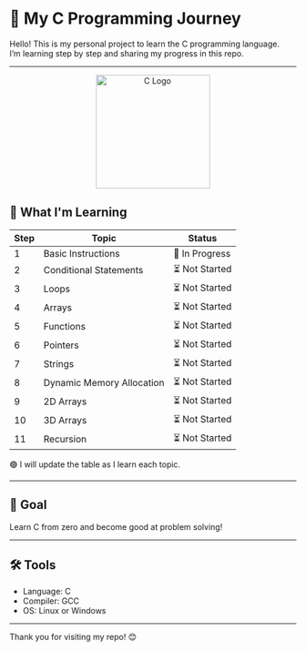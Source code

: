 # 🧠 My C Programming Journey

Hello! This is my personal project to learn the C programming language.  
I’m learning step by step and sharing my progress in this repo.

---

<p align="center">
  <img src="https://upload.wikimedia.org/wikipedia/commons/1/19/C_Logo.png" width="200" height="200" alt="C Logo"/>
</p>


## 📘 What I'm Learning

| Step | Topic                     | Status       |
|------|---------------------------|--------------|
| 1    | Basic Instructions        | 🔄 In Progress |
| 2    | Conditional Statements    | ⏳ Not Started |
| 3    | Loops                     | ⏳ Not Started |
| 4    | Arrays                    | ⏳ Not Started |
| 5    | Functions                 | ⏳ Not Started |
| 6    | Pointers                  | ⏳ Not Started |
| 7    | Strings                   | ⏳ Not Started |
| 8    | Dynamic Memory Allocation | ⏳ Not Started |
| 9    | 2D Arrays                 | ⏳ Not Started |
| 10   | 3D Arrays                 | ⏳ Not Started |
| 11   | Recursion                 | ⏳ Not Started |

🟢 I will update the table as I learn each topic.

---

## 🎯 Goal

Learn C from zero and become good at problem solving!

---

## 🛠 Tools

- Language: C
- Compiler: GCC
- OS: Linux or Windows

---

Thank you for visiting my repo! 😊
